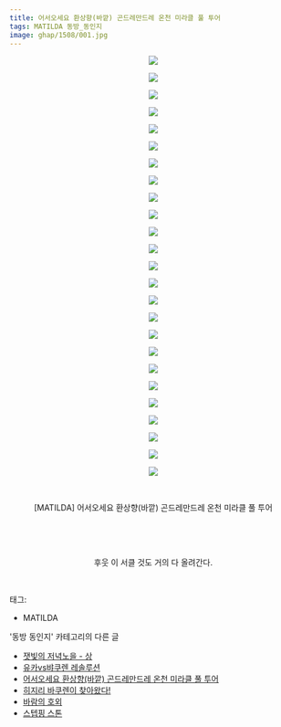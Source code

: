 ```yaml
---
title: 어서오세요 환상향(바깥) 곤드레만드레 온천 미라클 풀 투어
tags: MATILDA 동방_동인지
image: ghap/1508/001.jpg
---
```

<div class="article">
<p style="text-align: center; clear: none; float: none;"><img src="{{ site.nasurl }}/ghap/1508/001.jpg"/></p>
<p style="text-align: center; clear: none; float: none;"><img src="{{ site.nasurl }}/ghap/1508/002.jpg"/></p>
<p style="text-align: center; clear: none; float: none;"><img src="{{ site.nasurl }}/ghap/1508/003.jpg"/></p>
<p style="text-align: center; clear: none; float: none;"><img src="{{ site.nasurl }}/ghap/1508/004.jpg"/></p>
<p style="text-align: center; clear: none; float: none;"><img src="{{ site.nasurl }}/ghap/1508/005.jpg"/></p>
<p style="text-align: center; clear: none; float: none;"><img src="{{ site.nasurl }}/ghap/1508/006.jpg"/></p>
<p style="text-align: center; clear: none; float: none;"><img src="{{ site.nasurl }}/ghap/1508/007.jpg"/></p>
<p style="text-align: center; clear: none; float: none;"><img src="{{ site.nasurl }}/ghap/1508/008.jpg"/></p>
<p style="text-align: center; clear: none; float: none;"><img src="{{ site.nasurl }}/ghap/1508/009.jpg"/></p>
<p style="text-align: center; clear: none; float: none;"><img src="{{ site.nasurl }}/ghap/1508/010.jpg"/></p>
<p style="text-align: center; clear: none; float: none;"><img src="{{ site.nasurl }}/ghap/1508/011.jpg"/></p>
<p style="text-align: center; clear: none; float: none;"><img src="{{ site.nasurl }}/ghap/1508/012.jpg"/></p>
<p style="text-align: center; clear: none; float: none;"><img src="{{ site.nasurl }}/ghap/1508/013.jpg"/></p>
<p style="text-align: center; clear: none; float: none;"><img src="{{ site.nasurl }}/ghap/1508/014.jpg"/></p>
<p style="text-align: center; clear: none; float: none;"><img src="{{ site.nasurl }}/ghap/1508/015.jpg"/></p>
<p style="text-align: center; clear: none; float: none;"><img src="{{ site.nasurl }}/ghap/1508/016.jpg"/></p>
<p style="text-align: center; clear: none; float: none;"><img src="{{ site.nasurl }}/ghap/1508/017.jpg"/></p>
<p style="text-align: center; clear: none; float: none;"><img src="{{ site.nasurl }}/ghap/1508/018.jpg"/></p>
<p style="text-align: center; clear: none; float: none;"><img src="{{ site.nasurl }}/ghap/1508/019.jpg"/></p>
<p style="text-align: center; clear: none; float: none;"><img src="{{ site.nasurl }}/ghap/1508/020.jpg"/></p>
<p style="text-align: center; clear: none; float: none;"><img src="{{ site.nasurl }}/ghap/1508/021.jpg"/></p>
<p style="text-align: center; clear: none; float: none;"><img src="{{ site.nasurl }}/ghap/1508/022.jpg"/></p>
<p style="text-align: center; clear: none; float: none;"><img src="{{ site.nasurl }}/ghap/1508/023.jpg"/></p>
<p style="text-align: center; clear: none; float: none;"><img src="{{ site.nasurl }}/ghap/1508/024.jpg"/></p>
<p style="text-align: center; clear: none; float: none;"><img src="{{ site.nasurl }}/ghap/1508/025.jpg"/></p>
<p style="text-align: center; clear: none; float: none;"><br/></p>
<p style="text-align: center; clear: none; float: none;">[MATILDA] 어서오세요 환상향(바깥) 곤드레만드레 온천 미라클 풀 투어</p>
<p style="text-align: center; clear: none; float: none;"><br/></p>
<p style="text-align: center; clear: none; float: none;"><br/></p>
<p style="text-align: center; clear: none; float: none;">후웃 이 서클 것도 거의 다 올려간다.</p>
<p><br/></p>
</div><div class="tagTrail">
<p>태그: </p>
<ul>
<li>MATILDA</li>
</ul>
</div><div class="another">
<p>'동방 동인지' 카테고리의 다른 글</p>
<ul>
<li><a href="/2016-08-12-ghap_1510">잿빛의 저녁노을 - 상</a></li>
<li><a href="/2016-08-12-ghap_1509">유카vs뱌쿠렌 레솔루션</a></li>
<li><a href="/2016-08-12-ghap_1508">어서오세요 환상향(바깥) 곤드레만드레 온천 미라클 풀 투어</a></li>
<li><a href="/2016-08-11-ghap_1507">히지리 바쿠렌이 찾아왔다!</a></li>
<li><a href="/2016-08-11-ghap_1506">바람의 호외</a></li>
<li><a href="/2016-08-11-ghap_1505">스텝핑 스톤</a></li>
</ul>
</div><div class="cb_module cb_fluid">
<div class="cb_wrt cb_profile">
</div><!-- commentList close -->
</div>